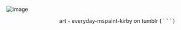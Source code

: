 ![image](https://github.com/user-attachments/assets/c779028a-6be2-44b0-999e-f1cda6947e10)


‎ ‎ ‎ ‎ ‎ ‎ ‎ ‎ ‎ ‎ ‎ ‎ ‎ ‎ ‎ ‎ ‎ ‎ ‎ ‎ ‎ ‎ ‎ ‎ ‎ ‎ ‎ ‎ ‎ ‎ ‎ ‎ ‎ ‎ ‎ art - everyday-mspaint-kirby on tumblr ( ´ ˘ ` )
